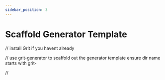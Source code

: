 ```yaml
---
sidebar_position: 3
---
```


# Scaffold Generator Template

// install Grit if you havent already

// use grit-generator to scaffold out the generator template ensure dir name starts with grit-

// 
